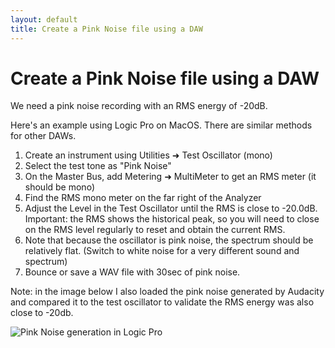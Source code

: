 ```yaml
---
layout: default
title: Create a Pink Noise file using a DAW
---
```



# Create a Pink Noise file using a DAW

We need a pink noise recording with an RMS energy of -20dB.

Here's an example using Logic Pro on MacOS. There are similar methods for other DAWs.

1. Create an instrument using Utilities ➜ Test Oscillator (mono)
1. Select the test tone as "Pink Noise"
1. On the Master Bus, add Metering ➜ MultiMeter to get an RMS meter (it should be mono)
1. Find the RMS mono meter on the far right of the Analyzer
1. Adjust the Level in the Test Oscillator until the RMS is close to -20.0dB. Important: the RMS shows the historical peak, so you will need to close on the RMS level regularly to reset and obtain the current RMS.
1. Note that because the oscillator is pink noise, the spectrum should be relatively flat. (Switch to white noise for a very different sound and spectrum)
1. Bounce or save a WAV file with 30sec of pink noise.

Note: in the image below I also loaded the pink noise generated by Audacity and compared it to the test oscillator to validate the RMS energy was also close to -20db.

![Pink Noise generation in Logic Pro](images/test-oscillator-logic-pro.png)

